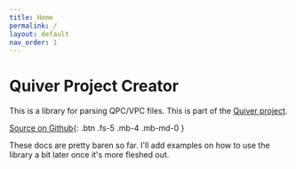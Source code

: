 ```yaml
---
title: Home
permalink: /
layout: default
nav_order: 1
---
```

# Quiver Project Creator

This is a library for parsing QPC/VPC files. This is part of the [Quiver project](https://github.com/quiverteam).

[Source on Github](https://github.com/quiverteam/qpc-parser){: .btn .fs-5 .mb-4 .mb-md-0 }

These docs are pretty baren so far. I'll add examples on how to use the library a bit
later once it's more fleshed out.
